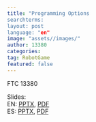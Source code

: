 ```yaml
---
title: "Programming Options
searchterms:
layout: post
language: "en"
image: "assets//images/"
author: 13380
categories:
tag: RobotGame
featured: false
---
```

FTC 13380<br>

Slides:<br>
 EN: <a href="/translations/en-us/Robot/ProgrammingOptions.pptx">PPTX</a>,
 <a href="/translations/en-us/Robot/ProgrammingOptions.pdf">PDF</a><br>
ES: <a href="/translations/es/Robot/ProgrammingOptionsES.pptx">PPTX</a>,
<a href="/translations/es/Robot/ProgrammingOptionsES.pdf">PDF</a>
